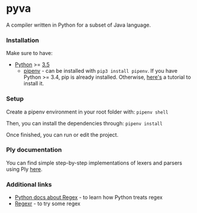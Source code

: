 # pyva
A compiler written in Python for a subset of Java language.

### Installation

Make sure to have:

* [Python](https://www.python.org/downloads/) >= [3.5](https://www.python.org/downloads/release/python-350/)
    * [pipenv](https://pypi.org/project/pipenv/) - can be installed with ```pip3 install pipenv```. If you have Python >= 3.4, pip is already installed. 
    Otherwise, [here's](https://pip.pypa.io/en/stable/installing/) a tutorial to install it.

### Setup

Create a pipenv environment in your root folder with:
```pipenv shell```

Then, you can install the dependencies through:
```pipenv install```

Once finished, you can run or edit the project.

### Ply documentation

You can find simple step-by-step implementations of lexers and parsers using
Ply [here](http://www.dabeaz.com/ply/ply.html).

### Additional links

* [Python docs about Regex](https://docs.python.org/3.3/howto/regex.html#matching-characters) - to learn how Python 
treats regex
* [Regexr](https://regexr.com) - to try some regex
